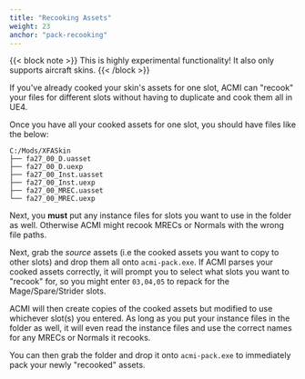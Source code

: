 ```yaml
---
title: "Recooking Assets"
weight: 23
anchor: "pack-recooking"
---
```


{{< block note >}}
This is highly experimental functionality! It also only supports aircraft skins.
{{< /block >}}

If you've already cooked your skin's assets for one slot, ACMI can "recook" your files for different slots without having to duplicate and cook them all in UE4.

Once you have all your cooked assets for one slot, you should have files like the below:

```text
C:/Mods/XFASkin
├── fa27_00_D.uasset
├── fa27_00_D.uexp
├── fa27_00_Inst.uasset
├── fa27_00_Inst.uexp
├── fa27_00_MREC.uasset
└── fa27_00_MREC.uexp
```

Next, you **must** put any instance files for slots you want to use in the folder as well. Otherwise ACMI might recook MRECs or Normals with the wrong file paths.

Next, grab the _source_ assets (i.e the cooked assets you want to copy to other slots) and drop them all onto `acmi-pack.exe`. If ACMI parses your cooked assets correctly, it will prompt you to select what slots you want to "recook" for, so you might enter `03,04,05` to repack for the Mage/Spare/Strider slots.

ACMI will then create copies of the cooked assets but modified to use whichever slot(s) you entered. As long as you put your instance files in the folder as well, it will even read the instance files and use the correct names for any MRECs or Normals it recooks.

You can then grab the folder and drop it onto `acmi-pack.exe` to immediately pack your newly "recooked" assets.